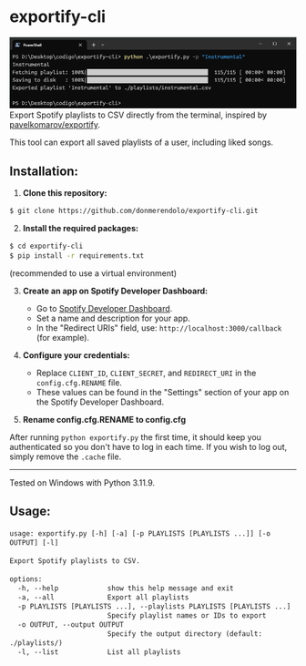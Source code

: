 # exportify-cli
![](exportify.png?raw=true "exportify-cli") \
Export Spotify playlists to CSV directly from the terminal, inspired by [pavelkomarov/exportify](https://github.com/pavelkomarov/exportify).

This tool can export all saved playlists of a user, including liked songs.

## Installation:
1. **Clone this repository:**
```bash
$ git clone https://github.com/donmerendolo/exportify-cli.git
```

2. **Install the required packages:**
```bash
$ cd exportify-cli
$ pip install -r requirements.txt
```
(recommended to use a virtual environment)
  
3. **Create an app on Spotify Developer Dashboard:**
   - Go to [Spotify Developer Dashboard](https://developer.spotify.com/dashboard).
   - Set a name and description for your app.
   - In the "Redirect URIs" field, use: `http://localhost:3000/callback` (for example).

4. **Configure your credentials:**
   - Replace `CLIENT_ID`, `CLIENT_SECRET`, and `REDIRECT_URI` in the `config.cfg.RENAME` file.
   - These values can be found in the "Settings" section of your app on the Spotify Developer Dashboard.

6. **Rename config.cfg.RENAME to config.cfg**

After running `python exportify.py` the first time, it should keep you authenticated so you don't have to log in each time. If you wish to log out, simply remove the `.cache` file.

---

Tested on Windows with Python 3.11.9.

## Usage:
```
usage: exportify.py [-h] [-a] [-p PLAYLISTS [PLAYLISTS ...]] [-o OUTPUT] [-l]

Export Spotify playlists to CSV.

options:
  -h, --help            show this help message and exit
  -a, --all             Export all playlists
  -p PLAYLISTS [PLAYLISTS ...], --playlists PLAYLISTS [PLAYLISTS ...]
                        Specify playlist names or IDs to export
  -o OUTPUT, --output OUTPUT
                        Specify the output directory (default: ./playlists/)
  -l, --list            List all playlists
```
